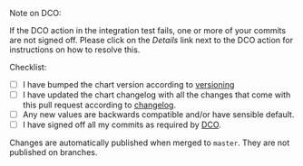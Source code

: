 Note on DCO:

If the DCO action in the integration test fails, one or more of your commits are not signed off. Please click on the *Details* link next to the DCO action for instructions on how to resolve this.

Checklist:

* [ ] I have bumped the chart version according to [versioning](https://github.com/colo-sh/charts/blob/master/CONTRIBUTING.md#versioning)
* [ ] I have updated the chart changelog with all the changes that come with this pull request according to [changelog](https://github.com/colo-sh/charts/blob/master/CONTRIBUTING.md#changelog).
* [ ] Any new values are backwards compatible and/or have sensible default.
* [ ] I have signed off all my commits as required by [DCO](https://github.com/colo-sh/colo/blob/master/CODE_OF_CONDUCT.md).

Changes are automatically published when merged to `master`. They are not published on branches.
